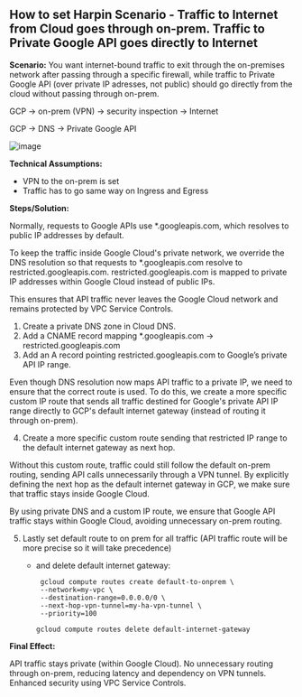 ## How to set Harpin Scenario - Traffic to Internet from Cloud goes through on-prem. Traffic to Private Google API goes directly to Internet
**Scenario:** You want internet-bound traffic to exit through the on-premises network after passing through a specific firewall, while traffic to Private Google API (over private IP adresses, not public) should go directly from the cloud without passing through on-prem.

GCP → on-prem (VPN) → security inspection → Internet

GCP → DNS → Private Google API

![image](https://github.com/user-attachments/assets/6da1c14b-53fa-44f0-a9c4-871e574d6d62)

**Technical Assumptions:**
- VPN to the on-prem is set
- Traffic has to go same way on Ingress and Egress

**Steps/Solution:**

Normally, requests to Google APIs use *.googleapis.com, which resolves to public IP addresses by default.

To keep the traffic inside Google Cloud's private network, we override the DNS resolution so that requests to *.googleapis.com resolve to restricted.googleapis.com.
restricted.googleapis.com is mapped to private IP addresses within Google Cloud instead of public IPs.

This ensures that API traffic never leaves the Google Cloud network and remains protected by VPC Service Controls.

1. Create a private DNS zone in Cloud DNS.
2. Add a CNAME record mapping *.googleapis.com → restricted.googleapis.com
3. Add an A record pointing restricted.googleapis.com to Google’s private API IP range.

Even though DNS resolution now maps API traffic to a private IP, we need to ensure that the correct route is used.
To do this, we create a more specific custom IP route that sends all traffic destined for Google's private API IP range directly to GCP's default internet gateway (instead of routing it through on-prem).

4. Create a more specific custom route sending that restricted IP range to the default internet gateway as next hop.

Without this custom route, traffic could still follow the default on-prem routing, sending API calls unnecessarily through a VPN tunnel.
By explicitly defining the next hop as the default internet gateway in GCP, we make sure that traffic stays inside Google Cloud.

By using private DNS and a custom IP route, we ensure that Google API traffic stays within Google Cloud, avoiding unnecessary on-prem routing.

5. Lastly set default route to on prem for all traffic (API traffic route will be more precise so it will take precedence)
   - and delete default internet gateway:
    
          gcloud compute routes create default-to-onprem \
          --network=my-vpc \
          --destination-range=0.0.0.0/0 \
          --next-hop-vpn-tunnel=my-ha-vpn-tunnel \
          --priority=100

         gcloud compute routes delete default-internet-gateway


**Final Effect:**

API traffic stays private (within Google Cloud).
No unnecessary routing through on-prem, reducing latency and dependency on VPN tunnels.
Enhanced security using VPC Service Controls.
